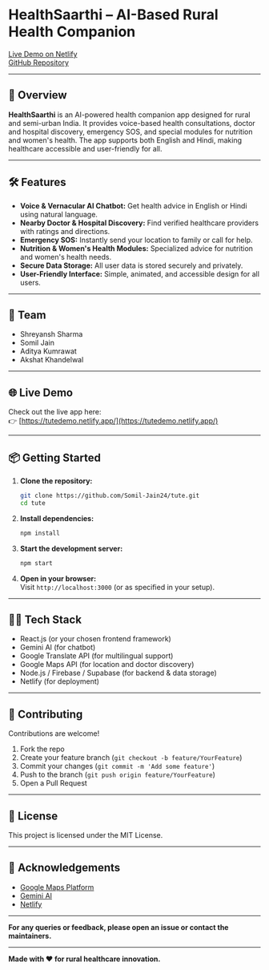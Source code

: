 # HealthSaarthi – AI-Based Rural Health Companion

[Live Demo on Netlify](https://tutedemo.netlify.app/)  
[GitHub Repository](https://github.com/Somil-Jain24/tute.git)

---

## 🚀 Overview

**HealthSaarthi** is an AI-powered health companion app designed for rural and semi-urban India. It provides voice-based health consultations, doctor and hospital discovery, emergency SOS, and special modules for nutrition and women's health. The app supports both English and Hindi, making healthcare accessible and user-friendly for all.

---

## 🛠️ Features

- **Voice & Vernacular AI Chatbot:** Get health advice in English or Hindi using natural language.
- **Nearby Doctor & Hospital Discovery:** Find verified healthcare providers with ratings and directions.
- **Emergency SOS:** Instantly send your location to family or call for help.
- **Nutrition & Women's Health Modules:** Specialized advice for nutrition and women's health needs.
- **Secure Data Storage:** All user data is stored securely and privately.
- **User-Friendly Interface:** Simple, animated, and accessible design for all users.

---

## 👥 Team

- Shreyansh Sharma
- Somil Jain
- Aditya Kumrawat
- Akshat Khandelwal

---

## 🌐 Live Demo

Check out the live app here:  
👉 [https://tutedemo.netlify.app/](https://tutedemo.netlify.app/)

---

## 📦 Getting Started

1. **Clone the repository:**
   ```bash
   git clone https://github.com/Somil-Jain24/tute.git
   cd tute
   ```

2. **Install dependencies:**
   ```bash
   npm install
   ```

3. **Start the development server:**
   ```bash
   npm start
   ```

4. **Open in your browser:**  
   Visit `http://localhost:3000` (or as specified in your setup).

---

## 🧑‍💻 Tech Stack

- React.js (or your chosen frontend framework)
- Gemini AI (for chatbot)
- Google Translate API (for multilingual support)
- Google Maps API (for location and doctor discovery)
- Node.js / Firebase / Supabase (for backend & data storage)
- Netlify (for deployment)

---

## 🤝 Contributing

Contributions are welcome!  
1. Fork the repo  
2. Create your feature branch (`git checkout -b feature/YourFeature`)  
3. Commit your changes (`git commit -m 'Add some feature'`)  
4. Push to the branch (`git push origin feature/YourFeature`)  
5. Open a Pull Request

---

## 📄 License

This project is licensed under the MIT License.

---

## 🙌 Acknowledgements

- [Google Maps Platform](https://developers.google.com/maps)
- [Gemini AI](https://ai.google.dev/)
- [Netlify](https://www.netlify.com/)

---

**For any queries or feedback, please open an issue or contact the maintainers.**

---

**Made with ❤️ for rural healthcare innovation.**

